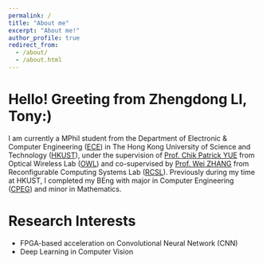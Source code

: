```yaml
---
permalink: /
title: "About me"
excerpt: "About me!"
author_profile: true
redirect_from: 
  - /about/
  - /about.html
---
```


Hello! Greeting from Zhengdong LI, Tony:)
=====
I am currently a MPhil student from the Department of Electronic & Computer Engineering ([ECE](https://ece.hkust.edu.hk/)) in The Hong Kong University of Science and Technology ([HKUST](https://hkust.edu.hk/)), under the supervision of [Prof. Chik Patrick YUE](https://facultyprofiles.hkust.edu.hk/profiles.php?profile=chik-patrick-yue-eepatrick) from Optical Wireless Lab ([OWL](https://yuegroup.hkust.edu.hk/)) and co-supervised by [Prof. Wei ZHANG](https://facultyprofiles.hkust.edu.hk/profiles.php?profile=wei-zhang-eeweiz) from Reconfigurable Computing Systems Lab ([RCSL](https://eeweiz.home.ece.ust.hk/index.html)). Previously during my time at HKUST, I completed my BEng with major in Computer Engineering ([CPEG](https://cpeg.hkust.edu.hk/eng/programs/beng_4yr.html)) and minor in Mathematics. 



Research Interests
======
* FPGA-based acceleration on Convolutional Neural Network (CNN)
* Deep Learning in Computer Vision
